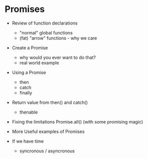 # Promises

* Review of function declarations	
	* "normal" global functions
	* (fat) "arrow" functions - why we care

* Create a Promise 
	* why would you ever want to do that?
	* real world example

* Using a Promise
	* then
	* catch
	* finally

* Return value from then() and catch()
	* thenable

* Fixing the limitations Promise.all() 
 	(with some promising magic)

* More Useful examples of Promises

* If we have time
	* syncronous / asyncronous





